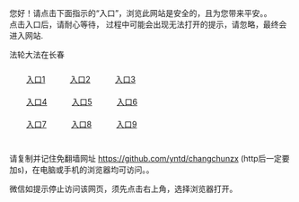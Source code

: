 您好！请点击下面指示的“入口”，浏览此网站是安全的，且为您带来平安。。 <br/>
点击入口后，请耐心等待， 过程中可能会出现无法打开的提示，请忽略，最终会进入网站. </br>

法轮大法在长春<br/>
<div style="padding:10px"><a style="margin:20px" target="_blank" href="https://d77ouygtwe57t.cloudfront.net/2Qpsp?frayhykx" id="ccLink1" rel="nofollow">入口1</a> <a target="_blank" style="margin:20px" href="https://dskpu3h5fj0xr.cloudfront.net/2Qpsp?qwzqgg" id="ccLink2" rel="nofollow">入口2</a> <a style="margin:20px" target="_blank" href="https://d37bh5iktbvgcm.cloudfront.net/2Qpsp?bzdyo" id="ccLink3" rel="nofollow">入口3</a></div>

<div style="padding:10px" ><a style="margin:20px" target="_blank" href="https://d77ouygtwe57t.cloudfront.net/2Qpsp?frayhykx" id="ccLink4" rel="nofollow">入口4</a> <a style="margin:20px" href="https://dskpu3h5fj0xr.cloudfront.net/2Qpsp?qwzqgg" target="_blank" id="ccLink5" rel="nofollow">入口5</a> <a style="margin:20px" href="https://d37bh5iktbvgcm.cloudfront.net/2Qpsp?bzdyo" target="_blank" id="ccLink6" rel="nofollow">入口6</a></div>

<div style="padding:10px"><a style="margin:20px" target="_blank" href="https://d77ouygtwe57t.cloudfront.net/2Qpsp?frayhykx" id="ccLink7" rel="nofollow">入口7</a> <a style="margin:20px" href="https://dskpu3h5fj0xr.cloudfront.net/2Qpsp?qwzqgg" target="_blank" id="ccLink8" rel="nofollow">入口8</a> <a style="margin:20px" target="_blank" href="https://d37bh5iktbvgcm.cloudfront.net/2Qpsp?bzdyo" id="ccLink9" rel="nofollow">入口9</a></div>

<br/>



请复制并记住免翻墙网址 https://github.com/yntd/changchunzx (http后一定要加s)，在电脑或手机的浏览器均可访问。。<br/>

微信如提示停止访问该网页，须先点击右上角，选择浏览器打开。
